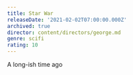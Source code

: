 ```yaml
---
title: Star War
releaseDate: '2021-02-02T07:00:00.000Z'
archived: true
director: content/directors/george.md
genre: scifi
rating: 10
---
```


A long-ish time ago
